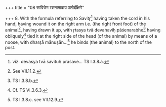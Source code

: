 +++
title = "08 सावित्रेण रशनामादाय पशोर्दक्षिणे"

+++
8. With the formula referring to Savitr̥[^1] having taken the cord in his hand, having wound it on the right arm i.e. (the right front foot) of the animal[^2], having drawn it up, with r̥tasya tvā devahaviḥ pāśenarabhe[^3] having obliquely[^4] tied it at the right side of the head (of the animal) by means of a noose, with dharṣā mānuṣān...[^5] he binds (the animal) to the north of the post.  


[^1]: viz. devasya tvā savituḥ prasave... TS I.3.8.a.  

[^2]: See VII.11.2.  

[^3]: TS I.3.8.b.  

[^4]: Cf. TS VI.3.6.3.  

[^5]: TS I.3.8.c. see VII.12.9.  
